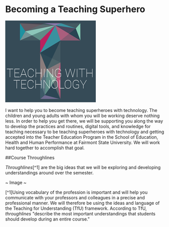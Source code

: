 # Becoming a Teaching Superhero

![Teaching with Technology](twt-logo.png)

I want to help you to become teaching superheroes with technology. The children and young adults with whom you will be working deserve nothing less. In order to help you get there, we will be supporting you along the way to develop the practices and routines, digital tools, and knowledge for teaching necessary to be teaching superheroes with technology and getting accepted into the Teacher Education Program in the School of Education, Health and Human Performance at Fairmont State University. We will work hard together to accomplish that goal.

##Course Throughlines

*Throughlines*[^1] are the big ideas that we will be exploring and developing understandings around over the semester.

~ Image ~


[^1]Using vocabulary of the profession is important and will help you communicate with your professors and colleagues in a precise and professional manner. We will therefore be using the ideas and language of the Teaching for Understanding (TfU) framework. According to TfU, *throughlines* "describe the most important understandings that students should develop during an entire course."